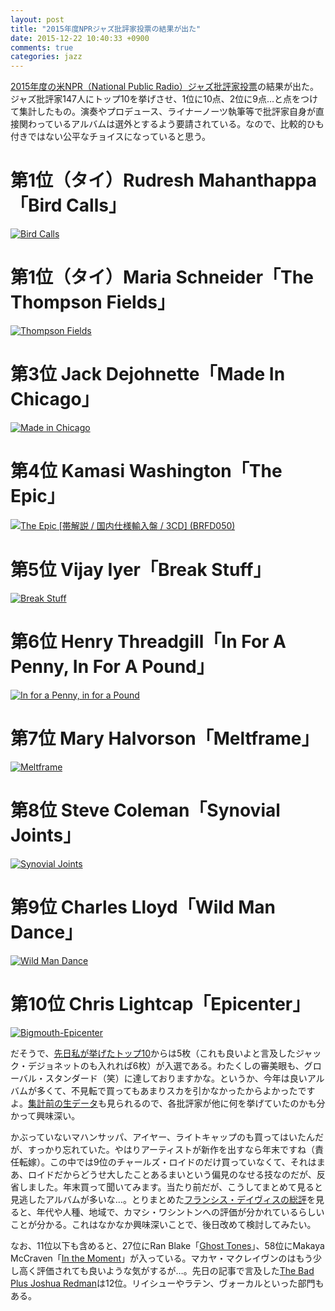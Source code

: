 ```yaml
---
layout: post
title: "2015年度NPRジャズ批評家投票の結果が出た"
date: 2015-12-22 10:40:33 +0900
comments: true
categories: jazz
---
```

<a href="http://www.npr.org/sections/ablogsupreme/2015/12/21/460527087/the-2015-npr-music-jazz-critics-poll">2015年度の米NPR（National Public Radio）ジャズ批評家投票</a>の結果が出た。ジャズ批評家147人にトップ10を挙げさせ、1位に10点、2位に9点…と点をつけて集計したもの。演奏やプロデュース、ライナーノーツ執筆等で批評家自身が直接関わっているアルバムは選外とするよう要請されている。なので、比較的ひも付きではない公平なチョイスになっていると思う。

<!-- more -->

# 第1位（タイ）Rudresh Mahanthappa「Bird Calls」

<a href="http://www.amazon.co.jp/exec/obidos/ASIN/B00PD9MVU0/myhumangetsme-22/ref=nosim/" name="amazletlink" target="_blank"><img src="http://ecx.images-amazon.com/images/I/41r8YLhzNPL.jpg" alt="Bird Calls" style="border: none;" /></a>

# 第1位（タイ）Maria Schneider「The Thompson Fields」

<a href="http://www.amazon.co.jp/exec/obidos/ASIN/B00X4SIJ26/myhumangetsme-22/ref=nosim/" name="amazletlink" target="_blank"><img src="http://ecx.images-amazon.com/images/I/51R8935DwCL.jpg" alt="Thompson Fields" style="border: none;" /></a>

# 第3位 Jack Dejohnette「Made In Chicago」

<a href="http://www.amazon.co.jp/exec/obidos/ASIN/B00PX8DGC8/myhumangetsme-22/ref=nosim/" name="amazletlink" target="_blank"><img src="http://ecx.images-amazon.com/images/I/51pdKy8p1dL.jpg" alt="Made in Chicago" style="border: none;" /></a>

# 第4位 Kamasi Washington「The Epic」

<a href="http://www.amazon.co.jp/exec/obidos/ASIN/B00V4XOAD0/myhumangetsme-22/ref=nosim/" name="amazletlink" target="_blank"><img src="http://ecx.images-amazon.com/images/I/61r9zEPhEPL.jpg" alt="The Epic [帯解説 / 国内仕様輸入盤 / 3CD] (BRFD050)" style="border: none;" /></a>

# 第5位 Vijay Iyer「Break Stuff」

<a href="http://www.amazon.co.jp/exec/obidos/ASIN/B00PX8DEFC/myhumangetsme-22/ref=nosim/" name="amazletlink" target="_blank"><img src="http://ecx.images-amazon.com/images/I/61-uqETnhZL.jpg" alt="Break Stuff" style="border: none;" /></a>

# 第6位 Henry Threadgill「In For A Penny, In For A Pound」

<a href="http://www.amazon.co.jp/exec/obidos/ASIN/B00V8JUAZ2/myhumangetsme-22/ref=nosim/" name="amazletlink" target="_blank"><img src="http://ecx.images-amazon.com/images/I/61cC-6vxHcL.jpg" alt="In for a Penny, in for a Pound" style="border: none;" /></a>

# 第7位 Mary Halvorson「Meltframe」

<a href="http://www.amazon.co.jp/exec/obidos/ASIN/B0133G18B2/myhumangetsme-22/ref=nosim/" name="amazletlink" target="_blank"><img src="http://ecx.images-amazon.com/images/I/419AByqEiaL.jpg" alt="Meltframe" style="border: none;" /></a>

# 第8位 Steve Coleman「Synovial Joints」

<a href="http://www.amazon.co.jp/exec/obidos/ASIN/B00UMEBJYK/myhumangetsme-22/ref=nosim/" name="amazletlink" target="_blank"><img src="http://ecx.images-amazon.com/images/I/61F6GhuXoKL.jpg" alt="Synovial Joints" style="border: none;" /></a>

# 第9位 Charles Lloyd「Wild Man Dance」

<a href="http://www.amazon.co.jp/exec/obidos/ASIN/B00SSGLIB8/myhumangetsme-22/ref=nosim/" name="amazletlink" target="_blank"><img src="http://ecx.images-amazon.com/images/I/61M0-fE-MQL.jpg" alt="Wild Man Dance" style="border: none;" /></a>

# 第10位 Chris Lightcap「Epicenter」

<a href="http://www.amazon.co.jp/exec/obidos/ASIN/B00THQVWQ4/myhumangetsme-22/ref=nosim/" name="amazletlink" target="_blank"><img src="http://ecx.images-amazon.com/images/I/51TWNECBitL.jpg" alt="Bigmouth-Epicenter" style="border: none;" /></a>

だそうで、<a href="http://ja.mhatta.org/blog/2015/12/11/the-best-jazz-of-2015/">先日私が挙げたトップ10</a>からは5枚（これも良いよと言及したジャック・デジョネットのも入れれば6枚）が入選である。わたくしの審美眼も、グローバル・スタンダード（笑）に達しておりますかな。というか、今年は良いアルバムが多くて、不見転で買ってもあまりスカを引かなかったからよかったですよ。<a href="http://hullworks.net/jazzpoll/15/">集計前の生データ</a>も見られるので、各批評家が他に何を挙げていたのかも分かって興味深い。

かぶっていないマハンサッパ、アイヤー、ライトキャップのも買ってはいたんだが、すっかり忘れていた。やはりアーティストが新作を出すなら年末ですね（責任転嫁）。この中では9位のチャールズ・ロイドのだけ買っていなくて、それはまあ、ロイドだからどうせ大したことあるまいという偏見のなせる技なのだが、反省しました。年末買って聞いてみます。当たり前だが、こうしてまとめて見ると見逃したアルバムが多いな…。とりまとめた<a href="http://www.npr.org/sections/ablogsupreme/2015/12/21/460532236/close-enough-for-jazz-how-the-2015-npr-jazz-critics-poll-was-fit-to-be-tied">フランシス・デイヴィスの総評</a>を見ると、年代や人種、地域で、カマシ・ワシントンへの評価が分かれているらしいことが分かる。これはなかなか興味深いことで、後日改めて検討してみたい。

なお、11位以下も含めると、27位にRan Blake「<a href="http://www.amazon.co.jp/exec/obidos/ASIN/B0120IL8DW/myhumangetsme-22/ref=nosim/" name="amazletlink" target="_blank">Ghost Tones</a>」、58位にMakaya McCraven「<a href="http://www.amazon.co.jp/exec/obidos/ASIN/B00S0UPG7Y/myhumangetsme-22/ref=nosim/" name="amazletlink" target="_blank">In the Moment</a>」が入っている。マカヤ・マクレイヴンのはもう少し高く評価されても良いような気がするが…。先日の記事で言及した<a href="http://www.amazon.co.jp/exec/obidos/ASIN/B00VV4BWVA/myhumangetsme-22/ref=nosim/" name="amazletlink" target="_blank">The Bad Plus Joshua Redman</a>は12位。リイシューやラテン、ヴォーカルといった部門もある。
